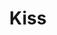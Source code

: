 ---
title: "Kiss"
summary: "KISS aka **KIϟϟ** was formed in Queens, New York in 1973. Often stylized 'KISS' they play rock, hard rock and 1980s hair/glam metal. Easily identified by its members' face paint and flamboyant stage outfits, the group rose to prominence in the mid to late 1970s on the basis of their elaborate live performances, which featured fire breathing, blood spitting, smoking guitars, shooting rockets, levitating drum kits and pyrotechnics. Kiss has been awarded 24 gold albums to date. The band has sold more than 40 million albums in the United States, of which 19 million have been certified by the RIAA, and their worldwide sales exceeds 100 million albums. Kiss trace their roots to , a New York City-based rock and roll band led by co-founders Gene Simmons and Paul Stanley. Wicked Lester, with its eclectic mixture of musical styles, never achieved any success. They recorded one album, which was shelved by Epic Records, and played a handful of live shows. Simmons and Stanley, feeling that a new musical direction was needed, abandoned Wicked Lester in 1972 and began forming a new group. In late 1972, Simmons and Stanley came across an ad in the East Coast version of Rolling Stone placed by Peter Criss, a veteran drummer from the New York club scene, who was previously in bands called Lips and Chelsea. Criss auditioned for and joined the new version of Wicked Lester. The trio focused on a much harder style of rock than Wicked Lester played. Inspired by the theatrics of Alice Cooper and the New York Dolls, they also began experimenting with their image by wearing makeup and various outfits. In early January 1973, the group added lead guitarist Ace Frehley who impressed the group on his first audition, where he showed up wearing two different sneakers, one red and one orange. A few weeks after Frehley joined, the Wicked Lester name was dropped and the band became Kiss. The 1973–80 lineup of Paul Stanley , Gene Simmons , Ace Frehley , and Peter Criss is the most successful and identifiable. With their makeup and costumes, they took on the personas of comic book-style characters: Starchild , The Demon , Spaceman or Space Ace , and Catman . The band explains that the fans were the ones who ultimately chose their makeup designs. Paul Stanley became the \"Starchild\" because of his tendency to be referred to as the \"starry-eyed lover\" and \"hopeless romantic.\" The \"Demon\" makeup reflected Simmons's cynicism and dark sense of humor, as well as his affection for comic books. Ace Frehley's \"Spaceman\" makeup was a reflection of his fondness for science fiction and supposedly being from another planet. Peter Criss's \"Catman\" makeup was in accordance with the belief that Criss had nine lives because of his rough childhood in Brooklyn. Because of creative differences, both Criss and Frehley left the group by 1982. The band's commercial fortunes also waned considerably by that point. Buoyed by a wave of Kiss nostalgia in the 1990s, the band announced a reunion of the original lineup in 1996. The resulting Kiss Alive/Worldwide/Lost Cities/Reunion Tour was the top-grossing act of 1996 and 1997. Criss and Frehley have since left Kiss again and have been replaced by Eric Singer and Tommy Thayer, respectively. The band continues to perform with makeup, while Stanley and Simmons have remained the only two constant members. Kiss has been named on many lists. They include Number 10 on VH1's \"100 Greatest Artists of Hard Rock\", 9th on \"The Greatest Metal Bands\" list by MTV, #1 on Hit Paraders's \"Top 100 Live Bands\", 56th on VH1's \"100 Greatest Artists Of All Time\" and 2nd on Digital Dream Door's \"Best Hair Metal Bands\". Kiss was nominated for the Rock and Roll Hall of Fame, ten years after becoming eligible. However, on December 15, 2009 it was announced that Kiss did not make it in. Five years later, they were finally inducted. The band's name – which is often spelled in all capital letters – has been rumored to have many secret meanings, among them an acronym for \"Knights In Satan's Service\" and \"Kids In Satan's Service\". Because of the ambiguity in the distinction between \"hard rock\" and \"heavy metal\", Kiss' music has always been labeled one or the other. But shortly after the band's formation, critics called them \"thunderockers\". They also experimented in the disco/pop , art rock and grunge styles. Their music is described by Allmusic as \"a commercially potent mix of anthemic, fist-pounding hard rock, driven by sleek hooks and ballads powered by loud guitars, cloying melodies, and sweeping strings. It was a sound that laid the groundwork for both arena rock and the pop-metal that dominated rock in the late 80s.\""
image: "kiss.jpg"
apple_music_artist_url: "https://music.apple.com/gb/artist/kiss/118108"
---